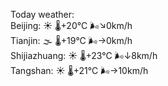 Today weather:  
Beijing: ☀️ 🌡️+20°C 🌬️↘0km/h  
Tianjin: 🌫  🌡️+19°C 🌬️→0km/h  
Shijiazhuang: ☀️ 🌡️+23°C 🌬️↓8km/h  
Tangshan: ☀️ 🌡️+21°C 🌬️→10km/h  
